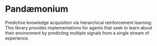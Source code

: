 # Pandæmonium

Predictive knowledge acquisition via hierarchical reinforcement learning.
This library provides implementations for agents that seek to learn about
their environment by predicting multiple signals from a single stream of
experience. 

